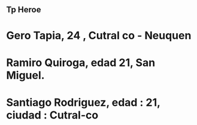 ##  Tp Heroe 


# Gero Tapia, 24 , Cutral co - Neuquen
# Ramiro Quiroga, edad 21, San Miguel.
# Santiago Rodriguez, edad : 21, ciudad : Cutral-co
